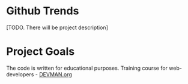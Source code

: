 # Github Trends

[TODO. There will be project description]

# Project Goals

The code is written for educational purposes. Training course for web-developers - [DEVMAN.org](https://devman.org)
